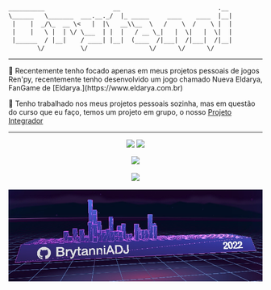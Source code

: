```
__________                   __                           .__
\______   \_______  ___.__._/  |_ _____     ____    ____  |__|
 |    |  _/\_  __ \<   |  |\   __\\__  \   /    \  /    \ |  |
 |    |   \ |  | \/ \___  | |  |   / __ \_|   |  \|   |  \|  |
 |______  / |__|    / ____| |__|  (____  /|___|  /|___|  /|__|
        \/          \/                 \/      \/      \/     
```
<hr>
  📌 Recentemente tenho focado apenas em meus projetos pessoais de jogos Ren'py, recentemente tenho desenvolvido um jogo chamado Nueva Eldarya, FanGame de [Eldarya.](https://www.eldarya.com.br)

  🤸 Tenho trabalhado nos meus projetos pessoais sozinha, mas em questão do curso que eu faço, temos um projeto em grupo, o nosso [Projeto Integrador](https://github.com/BrytanniADJ/projetointegrador)
<hr>
<p align = "center">
  <img  src = "https://github-readme-stats.vercel.app/api?username=BrytanniADJ&show_icons=true&theme=radical&line_height=27">
  <img src = "https://github-readme-stats.vercel.app/api/top-langs/?username=BrytanniADJ&theme=radical">
</p>

<p align = "center">
 <img  src="https://github-readme-streak-stats.herokuapp.com/?user=BrytanniADJ&show_icons=true&locale=en&layout=compact&theme=radical&line_height=0" />
</p>

<p align = "center">
 <img src="https://activity-graph.herokuapp.com/graph?username=BrytanniADJ&theme=redical">
</p>

<img src="https://github.com/BrytanniADJ/BrytanniADJ/blob/main/images/skyline.png"/>

